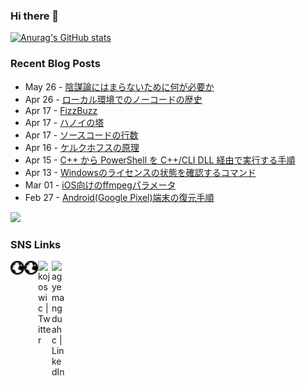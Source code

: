 ### Hi there 👋

[![Anurag's GitHub stats](https://github-readme-stats.vercel.app/api?username=kenjinote)](https://github.com/anuraghazra/github-readme-stats)


### Recent Blog Posts
<!-- feed start -->
- May 26 - [陰謀論にはまらないために何が必要か](http://kenji.blog/p/%E9%99%B0%E8%AC%80%E8%AB%96%E3%81%AB%E3%81%AF%E3%81%BE%E3%82%89%E3%81%AA%E3%81%84%E3%81%9F%E3%82%81%E3%81%AB%E4%BD%95%E3%81%8C%E5%BF%85%E8%A6%81%E3%81%8B/)
- Apr 26 - [ローカル環境でのノーコードの歴史](http://kenji.blog/p/%E3%83%AD%E3%83%BC%E3%82%AB%E3%83%AB%E7%92%B0%E5%A2%83%E3%81%A7%E3%81%AE%E3%83%8E%E3%83%BC%E3%82%B3%E3%83%BC%E3%83%89%E3%81%AE%E6%AD%B4%E5%8F%B2/)
- Apr 17 - [FizzBuzz](http://kenji.blog/p/fizzbuzz/)
- Apr 17 - [ハノイの塔](http://kenji.blog/p/%E3%83%8F%E3%83%8E%E3%82%A4%E3%81%AE%E5%A1%94/)
- Apr 17 - [ソースコードの行数](http://kenji.blog/p/%E3%82%BD%E3%83%BC%E3%82%B9%E3%82%B3%E3%83%BC%E3%83%89%E3%81%AE%E8%A1%8C%E6%95%B0/)
- Apr 16 - [ケルクホフスの原理](http://kenji.blog/p/%E3%82%B1%E3%83%AB%E3%82%AF%E3%83%9B%E3%83%95%E3%82%B9%E3%81%AE%E5%8E%9F%E7%90%86/)
- Apr 15 - [C++ から PowerShell を C++/CLI DLL 経由で実行する手順](http://kenji.blog/p/c-%E3%81%8B%E3%82%89-powershell-%E3%82%92-c-/cli-dll-%E7%B5%8C%E7%94%B1%E3%81%A7%E5%AE%9F%E8%A1%8C%E3%81%99%E3%82%8B%E6%89%8B%E9%A0%86/)
- Apr 13 - [Windowsのライセンスの状態を確認するコマンド](http://kenji.blog/p/windows%E3%81%AE%E3%83%A9%E3%82%A4%E3%82%BB%E3%83%B3%E3%82%B9%E3%81%AE%E7%8A%B6%E6%85%8B%E3%82%92%E7%A2%BA%E8%AA%8D%E3%81%99%E3%82%8B%E3%82%B3%E3%83%9E%E3%83%B3%E3%83%89/)
- Mar 01 - [iOS向けのffmpegパラメータ](http://kenji.blog/p/ios%E5%90%91%E3%81%91%E3%81%AEffmpeg%E3%83%91%E3%83%A9%E3%83%A1%E3%83%BC%E3%82%BF/)
- Feb 27 - [Android(Google Pixel)端末の復元手順](http://kenji.blog/p/androidgoogle-pixel%E7%AB%AF%E6%9C%AB%E3%81%AE%E5%BE%A9%E5%85%83%E6%89%8B%E9%A0%86/)
<!-- feed end -->

<!-- GitHub Profile Views Counter -->
![](https://komarev.com/ghpvc/?username=kenjinote)

<!-- SNS Links -->
### SNS Links
[<img align="left" alt="codewithkojo.com" width="22px" src="https://raw.githubusercontent.com/iconic/open-iconic/master/svg/globe.svg" />][website1]
[<img align="left" alt="codewithkojo.com" width="22px" src="https://raw.githubusercontent.com/iconic/open-iconic/master/svg/globe.svg" />][website2]
[<img align="left" alt="kojoswic | Twitter" width="22px" src="https://cdn.jsdelivr.net/npm/simple-icons@v3/icons/twitter.svg" />][twitter]
[<img align="left" alt="agyemangduahc | LinkedIn" width="22px" src="https://cdn.jsdelivr.net/npm/simple-icons@v3/icons/linkedin.svg" />][linkedin]

[website1]: https://hack.jp
[website2]: https://kenji.blog
[twitter]: https://twitter.com/kenjinote
[linkedin]: https://www.linkedin.com/in/kenjinote/

<!--
**kenjinote/kenjinote** is a ✨ _special_ ✨ repository because its `README.md` (this file) appears on your GitHub profile.

Here are some ideas to get you started:

- 🔭 I’m currently working on ...
- 🌱 I’m currently learning ...
- 👯 I’m looking to collaborate on ...
- 🤔 I’m looking for help with ...
- 💬 Ask me about ...
- 📫 How to reach me: ...
- 😄 Pronouns: ...
- ⚡ Fun fact: ...
-->
